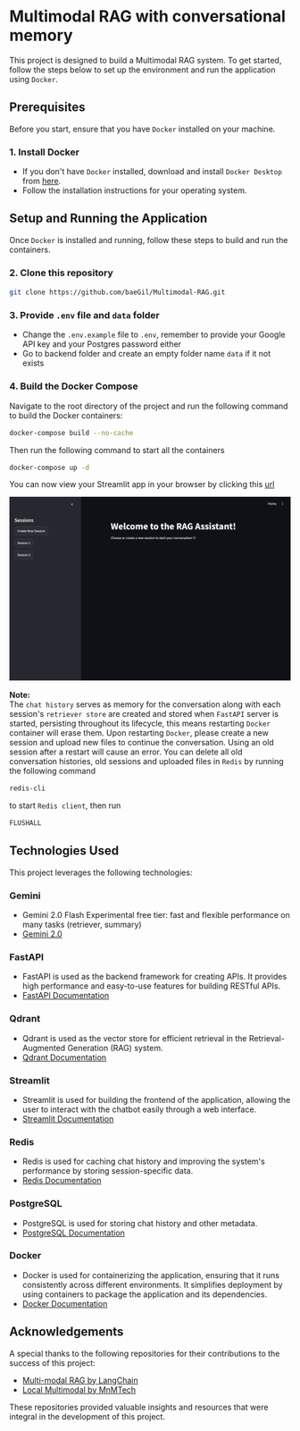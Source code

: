 # Multimodal RAG with conversational memory 

This project is designed to build a Multimodal RAG system. To get started, follow the steps below to set up the environment and run the application using `Docker`.

## Prerequisites

Before you start, ensure that you have `Docker` installed on your machine.

### 1. Install Docker

- If you don't have `Docker` installed, download and install `Docker Desktop` from [here](https://www.docker.com/products/docker-desktop).
- Follow the installation instructions for your operating system.

## Setup and Running the Application

Once `Docker` is installed and running, follow these steps to build and run the containers.

### 2. Clone this repository
```bash
git clone https://github.com/baeGil/Multimodal-RAG.git
```

### 3. Provide `.env` file and `data` folder
- Change the `.env.example` file to `.env`, remember to provide your Google API key and your Postgres password either
- Go to backend folder and create an empty folder name `data` if it not exists
### 4. Build the Docker Compose

Navigate to the root directory of the project and run the following command to build the Docker containers:
```bash
docker-compose build --no-cache
```
Then run the following command to start all the containers
```bash
docker-compose up -d
```
You can now view your Streamlit app in your browser by clicking this [url](http://localhost:8501)

![alt text](images/streamlit_app.png "Streamlit app")

**Note:**  
The `chat history` serves as memory for the conversation along with each session's `retriever store` are created and stored when `FastAPI` server is started, persisting throughout its lifecycle, this means restarting `Docker` container will erase them. Upon restarting `Docker`, please create a new session and upload new files to continue the conversation. Using an old session after a restart will cause an error. You can delete all old conversation histories, old sessions and uploaded files in `Redis` by running the following command
```bash
redis-cli
```
to start `Redis client`, then run
```bash
FLUSHALL
```

## Technologies Used

This project leverages the following technologies:

### **Gemini**
- Gemini 2.0 Flash Experimental free tier: fast and flexible performance on many tasks (retriever, summary)
- [Gemini 2.0](https://deepmind.google/technologies/gemini/)

### **FastAPI**
- FastAPI is used as the backend framework for creating APIs. It provides high performance and easy-to-use features for building RESTful APIs.
- [FastAPI Documentation](https://fastapi.tiangolo.com/)

### **Qdrant**
- Qdrant is used as the vector store for efficient retrieval in the Retrieval-Augmented Generation (RAG) system.
- [Qdrant Documentation](https://qdrant.tech/)

### **Streamlit**
- Streamlit is used for building the frontend of the application, allowing the user to interact with the chatbot easily through a web interface.
- [Streamlit Documentation](https://docs.streamlit.io/)

### **Redis**
- Redis is used for caching chat history and improving the system's performance by storing session-specific data.
- [Redis Documentation](https://redis.io/)

### **PostgreSQL**
- PostgreSQL is used for storing chat history and other metadata.
- [PostgreSQL Documentation](https://www.postgresql.org/)

### **Docker**
- Docker is used for containerizing the application, ensuring that it runs consistently across different environments. It simplifies deployment by using containers to package the application and its dependencies.
- [Docker Documentation](https://docs.docker.com/)

## Acknowledgements

A special thanks to the following repositories for their contributions to the success of this project:

- [Multi-modal RAG by LangChain](https://github.com/langchain-ai/langchain/blob/master/cookbook/Multi_modal_RAG.ipynb)
- [Local Multimodal by MnMTech](https://github.com/MnMTech-hub/tutorials/blob/master/LM-Studio/Local-Multimodal.ipynb)

These repositories provided valuable insights and resources that were integral in the development of this project.